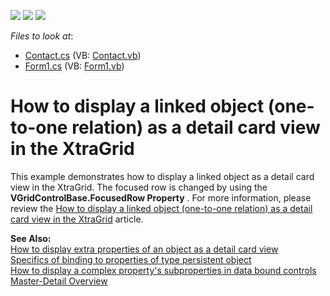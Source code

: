 <!-- default badges list -->
![](https://img.shields.io/endpoint?url=https://codecentral.devexpress.com/api/v1/VersionRange/128627402/10.1.6%2B)
[![](https://img.shields.io/badge/Open_in_DevExpress_Support_Center-FF7200?style=flat-square&logo=DevExpress&logoColor=white)](https://supportcenter.devexpress.com/ticket/details/E734)
[![](https://img.shields.io/badge/📖_How_to_use_DevExpress_Examples-e9f6fc?style=flat-square)](https://docs.devexpress.com/GeneralInformation/403183)
<!-- default badges end -->
<!-- default file list -->
*Files to look at*:

* [Contact.cs](./CS/Contact.cs) (VB: [Contact.vb](./VB/Contact.vb))
* [Form1.cs](./CS/Form1.cs) (VB: [Form1.vb](./VB/Form1.vb))
<!-- default file list end -->
# How to display a linked object (one-to-one relation) as a detail card view in the XtraGrid


<p>This example demonstrates how to display a linked object as a detail card view in the XtraGrid. The focused row is changed by using the <strong>VGridControlBase.FocusedRow Property</strong> . For more information, please review the <a href="https://www.devexpress.com/Support/Center/p/A2957">How to display a linked object (one-to-one relation) as a detail card view in the XtraGrid</a> article. </p><p><strong>See Also:</strong><br />
<a href="https://www.devexpress.com/Support/Center/p/A2956">How to display extra properties of an object as a detail card view</a><br />
<a href="https://www.devexpress.com/Support/Center/p/A2783">Specifics of binding to properties of type persistent object</a><br />
<a href="https://www.devexpress.com/Support/Center/p/A1653">How to display a complex property's subproperties in data bound controls</a><br />
<a href="http://documentation.devexpress.com/#WindowsForms/CustomDocument783">Master-Detail Overview</a></p>

<br/>


